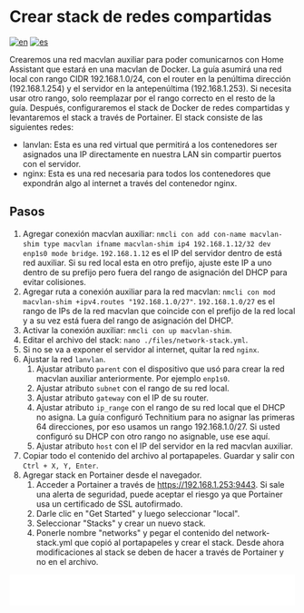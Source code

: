 # Crear stack de redes compartidas

[![en](https://img.shields.io/badge/lang-en-blue.svg)](Create%20shared%20networks%20stack.md)
[![es](https://img.shields.io/badge/lang-es-blue.svg)](Create%20shared%20networks%20stack.es.md)

Crearemos una red macvlan auxiliar para poder comunicarnos con Home Assistant que estará en una macvlan de Docker. La guía asumirá una red local con rango CIDR 192.168.1.0/24, con el router en la penúltima dirección (192.168.1.254) y el servidor en la antepenúltima (192.168.1.253). Si necesita usar otro rango, solo reemplazar por el rango correcto en el resto de la guía. Después, configuraremos el stack de Docker de redes compartidas y levantaremos el stack a través de Portainer. El stack consiste de las siguientes redes:

- lanvlan: Esta es una red virtual que permitirá a los contenedores ser asignados una IP directamente en nuestra LAN sin compartir puertos con el servidor.
- nginx: Esta es una red necesaria para todos los contenedores que expondrán algo al internet a través del contenedor nginx.

## Pasos

1. Agregar conexión macvlan auxiliar: `nmcli con add con-name macvlan-shim type macvlan ifname macvlan-shim ip4 192.168.1.12/32 dev enp1s0 mode bridge`. `192.168.1.12` es el IP del servidor dentro de está red auxiliar. Si su red local esta en otro prefijo, ajuste este IP a uno dentro de su prefijo pero fuera del rango de asignación del DHCP para evitar colisiones.
2. Agregar ruta a conexión auxiliar para la red macvlan: `nmcli con mod macvlan-shim +ipv4.routes "192.168.1.0/27"`. `192.168.1.0/27` es el rango de IPs de la red macvlan que coincide con el prefijo de la red local y a su vez está fuera del rango de asignación del DHCP.
3. Activar la conexión auxiliar: `nmcli con up macvlan-shim`.
4. Editar el archivo del stack: `nano ./files/network-stack.yml`.
5. Si no se va a exponer el servidor al internet, quitar la red `nginx`.
6. Ajustar la red `lanvlan`.
    1. Ajustar atributo `parent` con el dispositivo que usó para crear la red macvlan auxiliar anteriormente. Por ejemplo `enp1s0`.
    2. Ajustar atributo `subnet` con el rango de su red local.
    3. Ajustar atributo `gateway` con el IP de su router.
    4. Ajustar atributo `ip_range` con el rango de su red local que el DHCP no asigna. La guía configuró Technitium para no asignar las primeras 64 direcciones, por eso usamos un rango 192.168.1.0/27. Si usted configuró su DHCP con otro rango no asignable, use ese aquí.
    5. Ajustar atributo `host` con el IP del servidor en la red macvlan auxiliar.
7. Copiar todo el contenido del archivo al portapapeles. Guardar y salir con `Ctrl + X, Y, Enter`.
8. Agregar stack en Portainer desde el navegador.
    1. Acceder a Portainer a través de https://192.168.1.253:9443. Si sale una alerta de seguridad, puede aceptar el riesgo ya que Portainer usa un certificado de SSL autofirmado.
    2. Darle clic en "Get Started" y luego seleccionar "local".
    3. Seleccionar "Stacks" y crear un nuevo stack.
    4. Ponerle nombre "networks" y pegar el contenido del network-stack.yml que copió al portapapeles y crear el stack. Desde ahora modificaciones al stack se deben de hacer a través de Portainer y no en el archivo.

[<img width="33.3%" src="buttons/prev-Install docker.es.svg" alt="Instalar Docker">](Install%20docker.es.md)[<img width="33.3%" src="buttons/jump-Index.es.svg" alt="Índice">](README.es.md)[<img width="33.3%" src="buttons/next-Create and configure home assistant stack.es.svg" alt="Crear y configurar stack de Home Assistant">](Create%20and%20configure%20home%20assistant%20stack.es.md)
